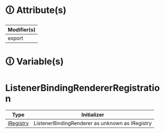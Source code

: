 # &#128712; Attribute(s)

| Modifier(s)                            |
|----------------------------------------|
| export |

# &#128712; Variable(s)

# ListenerBindingRendererRegistration

| Type                        | Initializer                       |
|-----------------------------|-----------------------------------|
| [IRegistry](https://hamedfathi.gitbook.io/aurelia-2-doc-api/kernel/interface/di/iregistry) | ListenerBindingRenderer as unknown as IRegistry |